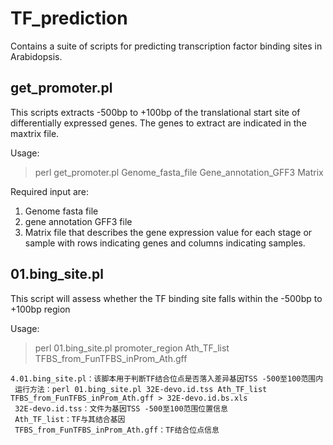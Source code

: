 # TF_prediction

Contains a suite of scripts for predicting transcription factor binding sites in Arabidopsis.

## get_promoter.pl

This scripts extracts -500bp to +100bp of the translational start site of differentially expressed genes. The genes to extract are indicated in the maxtrix file. 

Usage:
>perl get_promoter.pl Genome_fasta_file Gene_annotation_GFF3 Matrix

Required input are:
1. Genome fasta file
2. gene annotation GFF3 file
3. Matrix file that describes the gene expression value for each stage or sample with rows indicating genes and columns indicating samples. 

## 01.bing_site.pl

This script will assess whether the TF binding site falls within the -500bp to +100bp region

Usage:
>perl 01.bing_site.pl promoter_region Ath_TF_list TFBS_from_FunTFBS_inProm_Ath.gff
    
 

    4.01.bing_site.pl：该脚本用于判断TF结合位点是否落入差异基因TSS -500至100范围内
     运行方法：perl 01.bing_site.pl 32E-devo.id.tss Ath_TF_list TFBS_from_FunTFBS_inProm_Ath.gff > 32E-devo.id.bs.xls
     32E-devo.id.tss：文件为基因TSS -500至100范围位置信息
     Ath_TF_list：TF与其结合基因
     TFBS_from_FunTFBS_inProm_Ath.gff：TF结合位点信息
